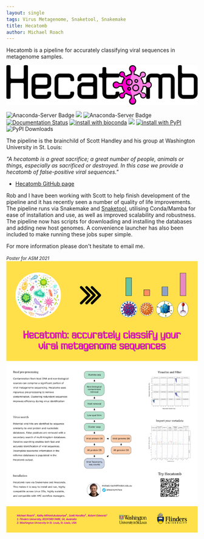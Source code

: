 ```yaml
---
layout: single
tags: Virus Metagenome, Snaketool, Snakemake
title: Hecatomb
author: Michael Roach
---
```


Hecatomb is a pipeline for accurately classifying viral sequences in metagenome samples.<!--more-->

![](/assets/images/hecatombLogo.png)

![Anaconda-Server Badge](https://anaconda.org/bioconda/hecatomb/badges/latest_release_date.svg)
![](https://img.shields.io/github/v/tag/shandley/hecatomb?label=version&style=flat-square)
![Anaconda-Server Badge](https://anaconda.org/bioconda/hecatomb/badges/license.svg)
[![Documentation Status](https://readthedocs.org/projects/hecatomb/badge/?version=latest&style=flat-square)](https://hecatomb.readthedocs.io/en/latest/?badge=latest)
[![install with bioconda](https://img.shields.io/badge/Install%20with-conda-brightgreen.svg?style=flat-square)](http://bioconda.github.io/recipes/hecatomb/README.html)
![](https://img.shields.io/conda/dn/bioconda/hecatomb?label=Conda%20downloads&style=flat-square)
[![install with PyPI](https://img.shields.io/badge/Install%20with-PyPI-brightgreen.svg?style=flat-square)](https://pypi.org/project/hecatomb/)
![PyPI Downloads](https://img.shields.io/pypi/dw/hecatomb?label=PyPI%20Downloads&style=flat-square)

The pipeline is the brainchild of Scott Handley and his group at Washington University in St. Louis:

_"A hecatomb is a great sacrifice; a great number of people, animals or things, especially as sacrificed or destroyed. 
In this case we provide a hecatomb of false-positive viral sequences."_

- [Hecatomb GitHub page](https://github.com/shandley/hecatomb)

Rob and I have been working with Scott to help finish development of the pipeline and it has recently seen a number of 
quality of life improvements. The pipeline runs via Snakemake and [Snaketool](https://github.com/beardymcjohnface/Snaketool), 
utilising Conda/Mamba for ease of installation and use, as well as improved scalability and robustness. 
The pipeline now has scripts for downloading and installing the databases and adding new host genomes. 
A convenience launcher has also been included to make running these jobs super simple.

For more information please don't hesitate to email me.

<small><i>Poster for ASM 2021</i></small>
![](/assets/images/Hecatomb_ASM2021.png)
